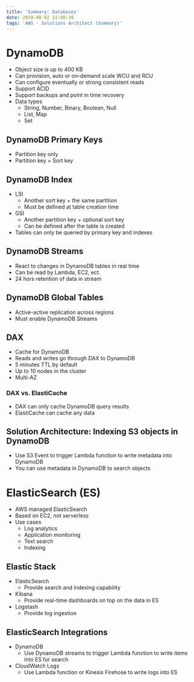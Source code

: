 ```yaml
---
title: 'Summary: Databases'
date: 2020-08-02 22:00:38
tags: 'AWS - Solutions Architect (Summary)'
---
```


# DynamoDB

- Object size is up to 400 KB
- Can provision, auto or on-demand scale WCU and RCU
- Can configure eventually or strong consistent reads
- Support ACID
- Support backups and point in time recovery
- Data types
  - String, Number, Binary, Boolean, Null
  - List, Map
  - Set

## DynamoDB Primary Keys

- Partition key only
- Partition key + Sort key

## DynamoDB Index

- LSI
  - Another sort key + the same partition
  - Must be defined at table creation time
- GSI
  - Another partition key + optional sort key
  - Can be defined after the table is created
- Tables can only be queried by primary key and indexes

## DynamoDB Streams

- React to changes in DynamoDB tables in real time
- Can be read by Lambda, EC2, ect.
- 24 hors retention of data in stream

## DynamoDB Global Tables

- Active-active replication across regions
- Must enable DynamoDB Streams

## DAX

- Cache for DynamoDB
- Reads and writes go through DAX to DynamoDB
- 5 minutes TTL by default
- Up to 10 nodes in the cluster
- Multi-AZ

### DAX vs. ElastiCache

- DAX can only cache DynamoDB query results
- ElastiCache can cache any data

## Solution Architecture: Indexing S3 objects in DynamoDB

- Use S3 Event to trigger Lambda function to write metadata into DynamoDB
- You can use metadata in DynamoDB to search objects

# ElasticSearch (ES)

- AWS managed ElasticSearch
- Based on EC2, not serverless
- Use cases
  - Log analytics
  - Application monitoring
  - Text search
  - Indexing

## Elastic Stack

- ElasticSearch
  - Provide search and indexing capability
- Kibana
  - Provide real-time dashboards on top on the data in ES
- Logstash
  - Provide log ingestion

## ElasticSearch Integrations

- DynamoDB
  - Use DynamoDB streams to trigger Lambda function to write items into ES for search
- CloudWatch Logs
  - Use Lambda function or Kinesis Firehose to write logs into ES
